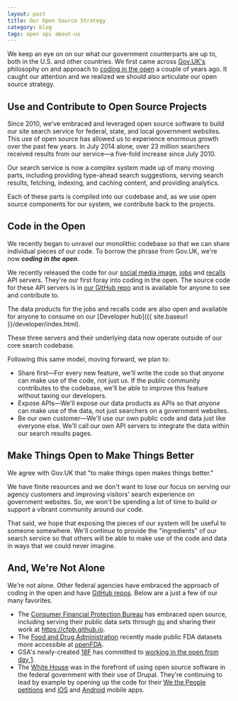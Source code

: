 ```yaml
---
layout: post
title: Our Open Source Strategy
category: blog
tags: open api about-us
---
```


We keep an eye on on our what our government counterparts are up to, both in the U.S. and other countries. We first came across [Gov.UK's](https://www.gov.uk) philosophy on and approach to [coding in the open](https://digital.cabinetoffice.gov.uk/2012/10/12/coding-in-the-open) a couple of years ago. It caught our attention and we realized we should also articulate our open source strategy.

## Use and Contribute to Open Source Projects

Since 2010, we've embraced and leveraged open source software to build our site search service for federal, state, and local government websites. This use of open source has allowed us to experience enormous growth over the past few years. In July 2014 alone, over 23 million searchers received results from our service&mdash;a five-fold increase since July 2010.

Our search service is now a complex system made up of many moving parts, including providing type-ahead search suggestions, serving search results, fetching, indexing, and caching content, and providing analytics.

Each of these parts is compiled into our codebase and, as we use open source components for our system, we contribute back to the projects.

## Code in the Open

We recently began to unravel our monolithic codebase so that we can share individual pieces of our code. To borrow the phrase from Gov.UK, we're now ***coding in the open***. 

We recently released the code for our [social media image](https://github.com/gsa/oasis), [jobs](https://github.com/GSA/jobs_api) and [recalls](https://github.com/GSA/recalls_api) API servers. They're our first foray into coding in the open. The source code for these API servers is in [our GitHub repo](https://github.com/GSA) and is available for anyone to see and contribute to. 

The data products for the jobs and recalls code are also open and available for anyone to consume on our [Developer hub]({{ site.baseurl }}/developer/index.html).

These three servers and their underlying data now operate outside of our core search codebase.

Following this same model, moving forward, we plan to:

* Share first&mdash;For every new feature, we'll write the code so that *anyone* can make use of the code, not just us. If the public community contributes to the codebase, we'll be able to improve this feature without taxing our developers.
* Expose APIs&mdash;We'll expose our data products as APIs so that *anyone* can make use of the data, not just searchers on a government websites.
* Be our own customer&mdash;We'll use our own public code and data just like everyone else. We'll call our own API servers to integrate the data within our search results pages.

## Make Things Open to Make Things Better

We agree with Gov.UK that "to make things open makes things better." 

We have finite resources and we don't want to lose our focus on serving our agency customers and improving visitors' search experience on government websites. So, we won't be spending a lot of time to build or support a vibrant community around our code.

That said, we hope that exposing the pieces of our system will be useful to someone somewhere. We'll continue to provide the "ingredients" of our search service so that others will be able to make use of the code and data in ways that we could never imagine.

## And, We're Not Alone

We're not alone. Other federal agencies have embraced the approach of coding in the open and have [GitHub repos](https://github.com/GSA/federal-open-source-repos). Below are a just a few of our many favorites.

* The [Consumer Financial Protection Bureau](https://www.cfpb.gov) has embraced open source, including serving their public data sets through [qu](https://github.com/cfpb/qu) and sharing their work at <https://cfpb.github.io>.
* The [Food and Drug Administration](https://www.fda.gov) recently made public FDA datasets more accessible at [openFDA](https://open.fda.gov).
* GSA's newly-created [18F](https://18f.gsa.gov) has committed to [working in the open from day 1](https://18f.gsa.gov/2014/07/31/working-in-public-from-day-1/).
* The [White House](https://www.whitehouse.gov) was in the forefront of using open source software in the federal government with their use of Drupal. They're continuing to lead by example by opening up the code for their [We the People petitions](https://github.com/WhiteHouse/petitions) and [iOS](https://github.com/WhiteHouse/wh-app-ios) and [Android](https://github.com/WhiteHouse/wh-app-android) mobile apps.